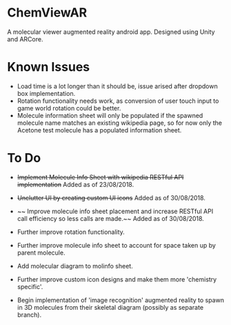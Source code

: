# ChemViewAR
A molecular viewer augmented reality android app. Designed using Unity and ARCore.

# Known Issues
* Load time is a lot longer than it should be, issue arised after dropdown box implementation.
* Rotation functionality needs work, as conversion of user touch input to game world rotation could be better.
* Molecule information sheet will only be populated if the spawned molecule name matches an existing wikipedia page, so for now only the Acetone test molecule has a populated information sheet.

# To Do
* ~~Implement Molecule Info Sheet with wikipedia RESTful API implementation~~ Added as of 23/08/2018.
* ~~Unclutter UI by creating custom UI icons~~ Added as of 30/08/2018.
* ~~ Improve molecule info sheet placement and increase RESTful API call efficiency so less calls are made.~~ Added as of 30/08/2018.

* Further improve rotation functionality.
* Further improve molecule info sheet to account for space taken up by parent molecule.
* Add molecular diagram to molinfo sheet.
* Further improve custom icon designs and make them more 'chemistry specific'. 
* Begin implementation of 'image recognition' augmented reality to spawn in 3D molecules from their skeletal diagram (possibly as separate branch).
